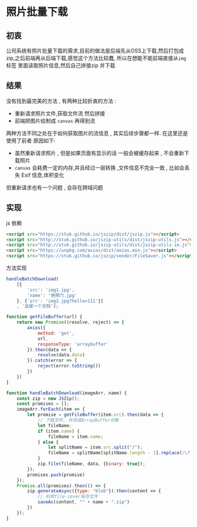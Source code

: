 # 照片批量下载

## 初衷

公司系统有照片批量下载的需求,目前的做法是后端先从OSS上下载,然后打包成zip,之后前端再从后端下载,感觉这个方法比较蠢, 所以在想能不能前端直接从`img`标签 里面读取照片信息,然后自己拼接zip 并下载

## 结果

没有找到最完美的方法 , 有两种比较折衷的方法 :

* 重新请求照片文件,获取文件流 然后拼接
* 前端把图片绘制成 `canvas` 再得到流

两种方法不同之处在于如何获取图片的流信息 , 其实后续步骤都一样. 在这里还是使用了前者 原因如下:

* 虽然重新请求照片 , 但是如果页面有显示的话 一般会被缓存起来 , 不会重新下载照片
* `canvas` 会耗费一定的内存,并且经过一层转换 ,文件信息不完全一致 , 比如会丢失 Exif 信息,体积变化

但重新请求也有一个问题 ,  会存在跨域问题

## 实现

js 依赖

```html
<script src="https://stuk.github.io/jszip/dist/jszip.js"></script>
<script src="http://stuk.github.io/jszip-utils/dist/jszip-utils.js"></script>
<script src="http://stuk.github.io/jszip-utils/dist/jszip-utils-ie.js"></script>
<script src="https://unpkg.com/axios/dist/axios.min.js"></script>
<script src="https://stuk.github.io/jszip/vendor/FileSaver.js"></script>
```

方法实现

```js
handleBatchDownload(
    [{
        'src': 'img1.jpg',
        'name': '艳照门.jpg'
    }, {'src': 'img2.jpg?hello=111'}]
    , '这是一个文档');

function getFileBuffer(url) {
    return new Promise((resolve, reject) => {
        axios({
            method: 'get',
            url,
            responseType: 'arraybuffer'
        }).then(data => {
            resolve(data.data)
        }).catch(error => {
            reject(error.toString())
        })
    })
}

function handleBatchDownload(imageArr, name) {
    const zip = new JSZip();
    const promises = [];
    imageArr.forEach(item => {
        let promise = getFileBuffer(item.src).then(data => {
            // 下载文件, 并存成ArrayBuffer对象
            let fileName;
            if (item.name) {
                fileName = item.name;
            } else {
                let splitName = item.src.split("/");
                fileName = splitName[splitName.length - 1].replace(/\?.+/, '');
            }
            zip.file(fileName, data, {binary: true});
        });
        promises.push(promise)
    });
    Promise.all(promises).then(() => {
        zip.generateAsync({type: "blob"}).then(content => {
            // 利用file-saver保存文件
            saveAs(content, "" + name + ".zip")
        })
    });
}
```